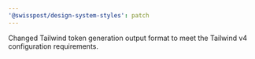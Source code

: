 ```yaml
---
'@swisspost/design-system-styles': patch
---
```


Changed Tailwind token generation output format to meet the Tailwind v4 configuration requirements.
